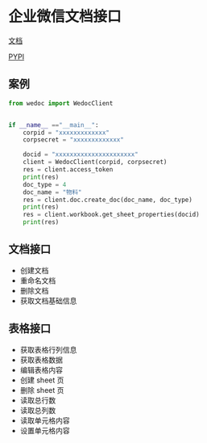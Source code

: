 # 企业微信文档接口

[文档](https://wedoc.woni.link)

[PYPI](https://pypi.org/project/wedoc)


## 案例

```python
from wedoc import WedocClient


if __name__ =="__main__":
    corpid = "xxxxxxxxxxxxx"
    corpsecret = "xxxxxxxxxxxxx"

    docid = "xxxxxxxxxxxxxxxxxxxxxx"
    client = WedocClient(corpid, corpsecret)
    res = client.access_token
    print(res)
    doc_type = 4
    doc_name = "物料"
    res = client.doc.create_doc(doc_name, doc_type)
    print(res)
    res = client.workbook.get_sheet_properties(docid)
    print(res)

```

## 文档接口

- 创建文档
- 重命名文档
- 删除文档
- 获取文档基础信息

## 表格接口

- 获取表格行列信息
- 获取表格数据
- 编辑表格内容
- 创建 sheet 页
- 删除 sheet 页
- 读取总行数
- 读取总列数
- 读取单元格内容
- 设置单元格内容

